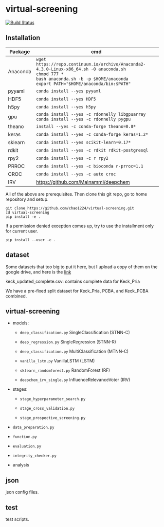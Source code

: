 # virtual-screening

[![Build Status](https://travis-ci.com/chao1224/virtual-screening.svg?token=65bvwEHMjNzkwWsY5dLk&branch=master)](https://travis-ci.com/chao1224/virtual-screening)

## Installation

| Package | cmd|
| --- | --- |
| Anaconda | `wget https://repo.continuum.io/archive/Anaconda2-4.3.0-Linux-x86_64.sh -O anaconda.sh` <br> `chmod 777 *` <br> `bash anaconda.sh -b -p $HOME/anaconda` <br> `export PATH="$HOME/anaconda/bin:$PATH"` |
| pyyaml | `conda install --yes pyyaml` |
| HDF5 | `conda install --yes HDF5` |
| h5py | `conda install --yes h5py` |
| gpu | `conda install --yes -c rdonnelly libgpuarray`<br> `conda install --yes -c rdonnelly pygpu`
| theano | `install --yes -c conda-forge theano=0.8*` |
| keras | `conda install --yes -c conda-forge keras=1.2*` |
| sklearn |`conda install --yes scikit-learn=0.17*`|
| rdkit | `conda install --yes -c rdkit rdkit-postgresql` |
| rpy2 | `conda install --yes -c r rpy2` |
| PRROC | `conda install --yes -c bioconda r-prroc=1.1` |
| CROC | `conda install --yes -c auto croc` |
| IRV | https://github.com/Malnammi/deepchem | 

All of the above are prerequisites. Then clone this git repo, go to home repository and setup.

```
git clone https://github.com/chao1224/virtual-screening.git
cd virtual-screening
pip install -e .
```

If a permission denied exception comes up, try to use the installment only for current user.

```
pip install --user -e .
```

## dataset

Some datasets that too big to put it here, but I upload a copy of them on the google drive, and here is the [link](https://drive.google.com/drive/folders/0B7r_bc_dhXLYLVctbC0zRnY4ZWM?usp=sharing)

keck_updated_complete.csv: contains complete data for Keck_Pria

We have a pre-fixed split dataset for Keck_Pria, PCBA, and Keck_PCBA combined.

## virtual-screening

- models:
  
  - `deep_classification.py` SingleClassification (STNN-C)
  
  - `deep_regression.py` SingleRegression (STNN-R)
  
  - `deep_classification.py` MultiClassification (MTNN-C)
  
  - `vanilla_lstm.py` VanillaLSTM (LSTM)
  
  - `sklearn_randomforest.py` RandomForest (RF)
  
  - `deepchem_irv_single.py` InfluenceRelevanceVoter (IRV)
  
- stages:

  - `stage_hyperparameter_search.py`
  
  - `stage_cross_validation.py`
  
  - `stage_prospective_screening.py`

- `data_preparation.py`

- `function.py`

- `evaluation.py`

- `integrity_checker.py`

- analysis

## json

json config files.

## test

test scripts.
